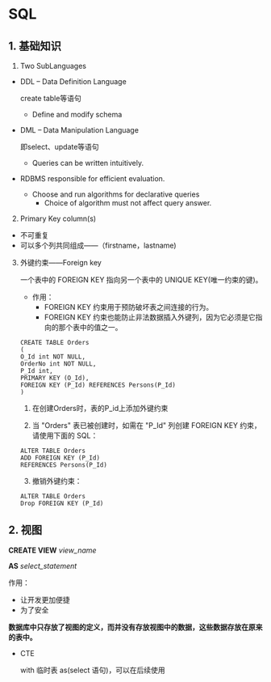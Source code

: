 # SQL 

## 1. 基础知识

1. Two SubLanguages

- DDL – Data Definition Language

  create table等语句

  - Define and modify schema

- DML – Data Manipulation Language 

  即select、update等语句

  - Queries can be written intuitively.

- RDBMS responsible for efficient evaluation.
  - Choose and run algorithms for declarative queries
    - Choice of algorithm must not affect query answer.

2. Primary Key column(s)

- 不可重复
- 可以多个列共同组成——（firstname，lastname)

3. 外键约束——Foreign key

   一个表中的 FOREIGN KEY 指向另一个表中的 UNIQUE KEY(唯一约束的键)。

   - 作用：
     - FOREIGN KEY 约束用于预防破坏表之间连接的行为。
     - FOREIGN KEY 约束也能防止非法数据插入外键列，因为它必须是它指向的那个表中的值之一。

   

   ```mysql
   CREATE TABLE Orders
   (
   O_Id int NOT NULL,
   OrderNo int NOT NULL,
   P_Id int,
   PRIMARY KEY (O_Id),
   FOREIGN KEY (P_Id) REFERENCES Persons(P_Id)
   )
   ```

   1. 在创建Orders时，表的P_id上添加外键约束

   2. 当 "Orders" 表已被创建时，如需在 "P_Id" 列创建 FOREIGN KEY 约束，请使用下面的 SQL：

   ```mysql
   ALTER TABLE Orders
   ADD FOREIGN KEY (P_Id)
   REFERENCES Persons(P_Id)
   ```

   3. 撤销外键约束：

   ```mysql
   ALTER TABLE Orders
   Drop FOREIGN KEY (P_Id)
   ```

## 2. 视图

**CREATE VIEW**  *view_name*

**AS**  *select_statement*

作用：

- 让开发更加便捷
- 为了安全

**数据库中只存放了视图的定义，而并没有存放视图中的数据，这些数据存放在原来的表中。**

- CTE

  with 临时表 as(select 语句)，可以在后续使用